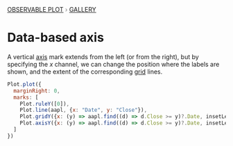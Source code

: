 <div style="color: grey; font: 13px/25.5px var(--sans-serif); text-transform: uppercase;"><h1 style="display: none;">Plot: Data-based axis</h1><a href="/plot">Observable Plot</a> › <a href="/@observablehq/plot-gallery">Gallery</a></div>

# Data-based axis

A vertical [axis](https://observablehq.com/plot/marks/axis) mark extends from the left (or from the right), but by specifying the *x* channel, we can change the position where the labels are shown, and the extent of the corresponding [grid](https://observablehq.com/plot/marks/grid) lines.

```js echo
Plot.plot({
  marginRight: 0,
  marks: [
    Plot.ruleY([0]),
    Plot.line(aapl, {x: "Date", y: "Close"}),
    Plot.gridY({x: (y) => aapl.find((d) => d.Close >= y)?.Date, insetLeft: -6}),
    Plot.axisY({x: (y) => aapl.find((d) => d.Close >= y)?.Date, insetLeft: -6, textStroke: "var(--vp-c-bg)"})
  ]
})
```
